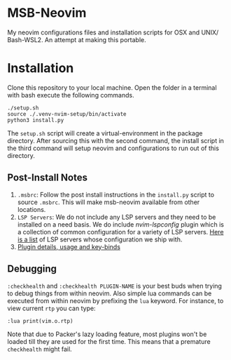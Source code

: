 # MSB-Neovim

My neovim configurations files and installation scripts for OSX and UNIX/
Bash-WSL2. An attempt at making this portable.

# Installation

Clone this repository to your local machine. Open the folder in a terminal with
bash execute the following commands.

```
./setup.sh  
source ./.venv-nvim-setup/bin/activate
python3 install.py
```

The `setup.sh` script will create a virtual-environment in the package
directory. After sourcing this with the second command, the install script in
the third command will setup neovim and configurations to run out of this
directory. 

## Post-Install Notes

1. `.msbrc`: Follow the post install instructions in the `install.py` script to
    source `.msbrc`. This will make msb-neovim available from other locations.
2. `LSP Servers`: We do not include any LSP servers and they need to be
   installed on a need basis. We do include *nvim-lspconfig* plugin which is a
   collection of common configuration for a variety of LSP servers. [Here is a
   list](https://github.com/neovim/nvim-lspconfig/blob/master/doc/server_configurations.md)
   of LSP servers whose configuration we ship with.
3. [Plugin details, usage and key-binds](DETAILS.md)

## Debugging

`:checkhealth` and `:checkhealth PLUGIN-NAME` is your best buds when trying to
debug things from within neovim. Also simple lua commands can be executed from
within neovim by prefixing the `lua` keyword. For instance, to view current
`rtp` you can type:

  `:lua print(vim.o.rtp)`

Note that due to Packer's lazy loading feature, most plugins won't be loaded 
till they are used for the first time. This means that a premature `checkhealth`
might fail. 
